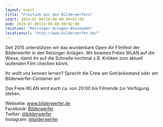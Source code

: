 ```yaml
---
layout: event
title: "Freifunk bei den Bilderwerfern"
start: 2019-07-06T20:00:00.00+02:00
end: 2019-07-06T24:00:00.00+02:00
location: "Reisinger Anlagen Wiesbaden"
locationurl: "http://www.bilderwerfer.de/"
---
```


Seit 2015 unterstützen wir das wunderbare Open-Air Filmfest der Bilderwerfer in den Reisinger Anlagen.
Wir beamen Freies WLAN auf die Wiese, damit ihr auf die Schnelle nochmal z.B. Kritiken zum aktuell laufenden Film checken könnt.

Ihr wollt uns kennen lernen? Sprecht die Crew am Getränkestand oder am Bilderwerfer-Container an!

Das Freie WLAN wird euch ca. von 20:00 bis Filmende zur Verfügung stehen.

Webseite: <a href="http://www.bilderwerfer.de">www.bilderwerfer.de</a>  
Facebook: <a href="https://www.facebook.com/bilderwerfer">Bilderwerfer</a>  
Twitter: <a href="https://twitter.com/bilderwerfer">@bilderwerfer</a>  
Instagram: <a href="https://www.instagram.com/bilderwerfer/">@bilderwerfer</a>
